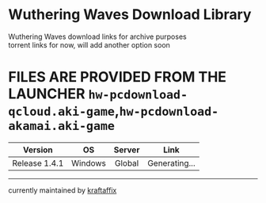# Wuthering Waves Download Library
Wuthering Waves download links for archive purposes \
torrent links for now, will add another option soon
# FILES ARE PROVIDED FROM THE LAUNCHER `hw-pcdownload-qcloud.aki-game`,`hw-pcdownload-akamai.aki-game`
| Version | OS | Server | Link |
|:-------:|:--:|:------:|:----:|
| Release 1.4.1 | Windows | Global | Generating... |
___
currently maintained by [kraftaffix](https://github.com/KraftAffix)
